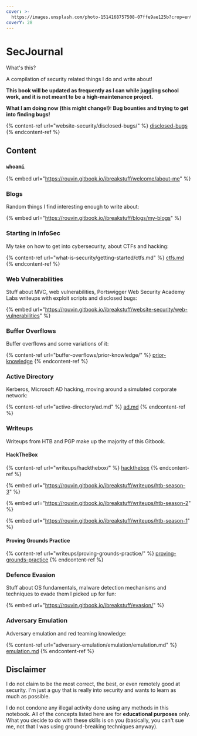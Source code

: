 ```yaml
---
cover: >-
  https://images.unsplash.com/photo-1514168757508-07ffe9ae125b?crop=entropy&cs=srgb&fm=jpg&ixid=M3wxOTcwMjR8MHwxfHNlYXJjaHw5fHxoYWNraW5nfGVufDB8fHx8MTY4MzgyMzE1NXww&ixlib=rb-4.0.3&q=85
coverY: 28
---
```


# SecJournal

What's this?

A compilation of security related things I do and write about!

**This book will be updated as frequently as I can while juggling school work, and it is not meant to be a high-maintenance project.**

**What I am doing now (this might change!): Bug bounties and trying to get into finding bugs!**

{% content-ref url="website-security/disclosed-bugs/" %}
[disclosed-bugs](website-security/disclosed-bugs/)
{% endcontent-ref %}

## Content

### `whoami`

{% embed url="https://rouvin.gitbook.io/ibreakstuff/welcome/about-me" %}

### Blogs

Random things I find interesting enough to write about:

{% embed url="https://rouvin.gitbook.io/ibreakstuff/blogs/my-blogs" %}

### Starting in InfoSec

My take on how to get into cybersecurity, about CTFs and hacking:

{% content-ref url="what-is-security/getting-started/ctfs.md" %}
[ctfs.md](what-is-security/getting-started/ctfs.md)
{% endcontent-ref %}

### Web Vulnerabilities

Stuff about MVC, web vulnerabilities, Portswigger Web Security Academy Labs writeups with exploit scripts and disclosed bugs:

{% embed url="https://rouvin.gitbook.io/ibreakstuff/website-security/web-vulnerabilities" %}

### Buffer Overflows

Buffer overflows and some variations of it:

{% content-ref url="buffer-overflows/prior-knowledge/" %}
[prior-knowledge](buffer-overflows/prior-knowledge/)
{% endcontent-ref %}

### Active Directory

Kerberos, Microsoft AD hacking, moving around a simulated corporate network:

{% content-ref url="active-directory/ad.md" %}
[ad.md](active-directory/ad.md)
{% endcontent-ref %}

### Writeups

Writeups from HTB and PGP make up the majority of this Gitbook.

#### HackTheBox

{% content-ref url="writeups/hackthebox/" %}
[hackthebox](writeups/hackthebox/)
{% endcontent-ref %}

{% embed url="https://rouvin.gitbook.io/ibreakstuff/writeups/htb-season-3" %}

{% embed url="https://rouvin.gitbook.io/ibreakstuff/writeups/htb-season-2" %}

{% embed url="https://rouvin.gitbook.io/ibreakstuff/writeups/htb-season-1" %}

#### Proving Grounds Practice

{% content-ref url="writeups/proving-grounds-practice/" %}
[proving-grounds-practice](writeups/proving-grounds-practice/)
{% endcontent-ref %}

### Defence Evasion

Stuff about OS fundamentals, malware detection mechanisms and techniques to evade them I picked up for fun:

{% embed url="https://rouvin.gitbook.io/ibreakstuff/evasion/" %}

### Adversary Emulation

Adversary emulation and red teaming knowledge:

{% content-ref url="adversary-emulation/emulation/emulation.md" %}
[emulation.md](adversary-emulation/emulation/emulation.md)
{% endcontent-ref %}

## Disclaimer

I do not claim to be the most correct, the best, or even remotely good at security. I'm just a guy that is really into security and wants to learn as much as possible.

I do not condone any illegal activity done using any methods in this notebook. All of the concepts listed here are for **educational purposes** only. What you decide to do with these skills is on you (basically, you can't sue me, not that I was using ground-breaking techniques anyway).
